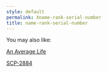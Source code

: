 ```yaml
---
style: default
permalink: Xname-rank-serial-number
title: name-rank-serial-number
---
```

You may also like:

[An Average Life](http://scp-wiki.net/an-average-life)

[SCP-2884](http://scp-wiki.net/scp-2884)
